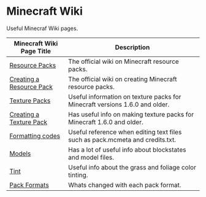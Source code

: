# Minecraft Wiki

Useful Minecraf Wiki pages.

Minecraft Wiki Page Title | Description
--|--
[Resource Packs] | The official wiki on Minecraft resource packs.
[Creating a Resource Pack] | The official wiki on creating Minecraft resource packs.
[Texture Packs] | Useful information on texture packs for Minecraft versions 1.6.0 and older.
[Creating a Texture Pack] | Has useful info on making texture packs for Minecraft 1.6.0 and older.
[Formatting codes] | Useful reference when editing text files such as pack.mcmeta and credits.txt.
[Models] | Has a lot of useful info about blockstates and model files.
[Tint] | Useful info about the grass and foliage color tinting.
[Pack Formats] | Whats changed with each pack format.

[Resource Packs]: https://minecraft.gamepedia.com/Resource_Pack
[Creating a Resource Pack]: https://minecraft.gamepedia.com/Tutorials/Creating_a_resource_pack
[Texture Packs]: https://minecraft.gamepedia.com/Texture_Pack
[Creating a Texture Pack]: https://minecraft.gamepedia.com/Tutorials/Custom_texture_packs
[Formatting codes]: https://minecraft.gamepedia.com/Formatting_codes
[Models]: https://minecraft.gamepedia.com/Model
[Tint]: https://minecraft.gamepedia.com/Tint
[Pack Formats]: https://minecraft.fandom.com/wiki/Resource_pack#Pack_format
